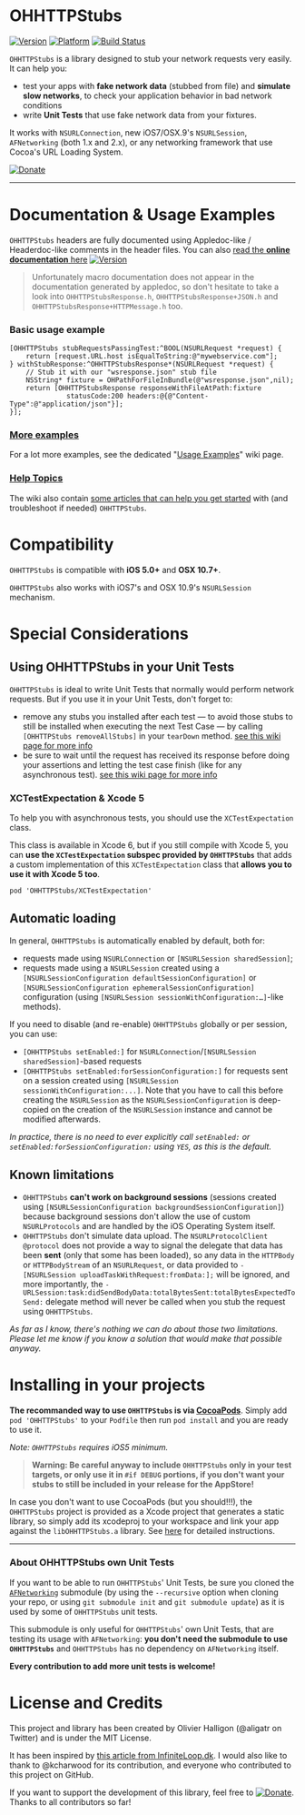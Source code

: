 OHHTTPStubs
===========

[![Version](http://cocoapod-badges.herokuapp.com/v/OHHTTPStubs/badge.png)](http://cocoadocs.org/docsets/OHHTTPStubs)
[![Platform](http://cocoapod-badges.herokuapp.com/p/OHHTTPStubs/badge.png)](http://cocoadocs.org/docsets/OHHTTPStubs)
[![Build Status](https://travis-ci.org/AliSoftware/OHHTTPStubs.png?branch=master)](https://travis-ci.org/AliSoftware/OHHTTPStubs)

`OHHTTPStubs` is a library designed to stub your network requests very easily. It can help you:

* test your apps with **fake network data** (stubbed from file) and **simulate slow networks**, to check your application behavior in bad network conditions
* write **Unit Tests** that use fake network data from your fixtures.

It works with `NSURLConnection`, new iOS7/OSX.9's `NSURLSession`, `AFNetworking` (both 1.x and 2.x), or any networking framework that use Cocoa's URL Loading System.

[![Donate](http://www.paypalobjects.com/en_US/i/btn/btn_donate_LG.gif)](https://www.paypal.com/cgi-bin/webscr?cmd=_s-xclick&hosted_button_id=TRTU3UEWEHV92 "Donate")

----

# Documentation & Usage Examples

`OHHTTPStubs` headers are fully documented using Appledoc-like / Headerdoc-like comments in the header files. You can also [read the **online documentation** here](http://cocoadocs.org/docsets/OHHTTPStubs)
[![Version](http://cocoapod-badges.herokuapp.com/v/OHHTTPStubs/badge.png)](http://cocoadocs.org/docsets/OHHTTPStubs)

> Unfortunately macro documentation does not appear in the documentation generated by appledoc, so don't hesitate to take a look into `OHHTTPStubsResponse.h`, `OHHTTPStubsResponse+JSON.h` and `OHHTTPStubsResponse+HTTPMessage.h` too.

### Basic usage example

    [OHHTTPStubs stubRequestsPassingTest:^BOOL(NSURLRequest *request) {
        return [request.URL.host isEqualToString:@"mywebservice.com"];
    } withStubResponse:^OHHTTPStubsResponse*(NSURLRequest *request) {
        // Stub it with our "wsresponse.json" stub file
        NSString* fixture = OHPathForFileInBundle(@"wsresponse.json",nil);
        return [OHHTTPStubsResponse responseWithFileAtPath:fixture
                  statusCode:200 headers:@{@"Content-Type":@"application/json"}];
    }];

### [More examples](https://github.com/AliSoftware/OHHTTPStubs/wiki/Usage-Examples)
    
For a lot more examples, see the dedicated "[Usage Examples](https://github.com/AliSoftware/OHHTTPStubs/wiki/Usage-Examples)" wiki page.

### [Help Topics](https://github.com/AliSoftware/OHHTTPStubs/wiki)

The wiki also contain [some articles that can help you get started](https://github.com/AliSoftware/OHHTTPStubs/wiki) with (and troubleshoot if needed) `OHHTTPStubs`.

# Compatibility

`OHHTTPStubs` is compatible with **iOS 5.0+** and **OSX 10.7+**.

`OHHTTPStubs` also works with iOS7's and OSX 10.9's `NSURLSession` mechanism.

# Special Considerations

## Using OHHTTPStubs in your Unit Tests

`OHHTTPStubs` is ideal to write Unit Tests that normally would perform network requests. But if you use it in your Unit Tests, don't forget to:

* remove any stubs you installed after each test — to avoid those stubs to still be installed when executing the next Test Case — by calling `[OHHTTPStubs removeAllStubs]` in your `tearDown` method. [see this wiki page for more info](https://github.com/AliSoftware/OHHTTPStubs/wiki/Remove-stubs-after-each-test)
* be sure to wait until the request has received its response before doing your assertions and letting the test case finish (like for any asynchronous test). [see this wiki page for more info](https://github.com/AliSoftware/OHHTTPStubs/wiki/OHHTTPStubs-and-asynchronous-tests)

### XCTestExpectation & Xcode 5

To help you with asynchronous tests, you should use the `XCTestExpectation` class.

This class is available in Xcode 6, but if you still compile with Xcode 5, you can **use the `XCTestExpectation` subspec provided by `OHHTTPStubs`** that adds a custom implementation of this `XCTestExpectation` class that **allows you to use it with Xcode 5 too**.

```
pod 'OHHTTPStubs/XCTestExpectation'
```

## Automatic loading

In general, `OHHTTPStubs` is automatically enabled by default, both for:

* requests made using `NSURLConnection` or `[NSURLSession sharedSession]`;
* requests made using a `NSURLSession` created using a `[NSURLSessionConfiguration defaultSessionConfiguration]` or `[NSURLSessionConfiguration ephemeralSessionConfiguration]` configuration (using `[NSURLSession sessionWithConfiguration:…]`-like methods).

If you need to disable (and re-enable) `OHHTTPStubs` globally or per session, you can use:

* `[OHHTTPStubs setEnabled:]` for `NSURLConnection`/`[NSURLSession sharedSession]`-based requests
* `[OHHTTPStubs setEnabled:forSessionConfiguration:]` for requests sent on a session created using `[NSURLSession sessionWithConfiguration:...]`. Note that you have to call this before creating the `NSURLSession` as the `NSURLSessionConfiguration` is deep-copied on the creation of the `NSURLSession` instance and cannot be modified afterwards.

_In practice, there is no need to ever explicitly call `setEnabled:` or `setEnabled:forSessionConfiguration:` using `YES`, as this is the default._

## Known limitations

* `OHHTTPStubs` **can't work on background sessions** (sessions created using `[NSURLSessionConfiguration backgroundSessionConfiguration]`) because background sessions don't allow the use of custom `NSURLProtocols` and are handled by the iOS Operating System itself.
* `OHHTTPStubs` don't simulate data upload. The `NSURLProtocolClient` `@protocol` does not provide a way to signal the delegate that data has been **sent** (only that some has been loaded), so any data in the `HTTPBody` or `HTTPBodyStream` of an `NSURLRequest`, or data provided to `-[NSURLSession uploadTaskWithRequest:fromData:];` will be ignored, and more importantly, the `-URLSession:task:didSendBodyData:totalBytesSent:totalBytesExpectedToSend:` delegate method will never be called when you stub the request using `OHHTTPStubs`.

_As far as I know, there's nothing we can do about those two limitations. Please let me know if you know a solution that would make that possible anyway._


# Installing in your projects

**The recommanded way to use `OHHTTPStubs` is via [CocoaPods](http://cocoapods.org/)**.
Simply add `pod 'OHHTTPStubs'` to your `Podfile` then run `pod install` and you are ready to use it.

_Note: `OHHTTPStubs` requires iOS5 minimum._

> **Warning: Be careful anyway to include `OHHTTPStubs` only in your test targets, or only use it in `#if DEBUG` portions, if you don't want your stubs to still be included in your release for the AppStore!**

In case you don't want to use CocoaPods (but you should!!!), the `OHHTTPStubs` project is provided as a Xcode project that generates a static library, so simply add its xcodeproj to your workspace and link your app against the `libOHHTTPStubs.a` library. See [here](https://github.com/AliSoftware/OHHTTPStubs/wiki/Detailed-Library-Integration-instructions) for detailed instructions.


---

### About OHHTTPStubs own Unit Tests

If you want to be able to run `OHHTTPStubs`' Unit Tests, be sure you cloned the [`AFNetworking`](https://github.com/AFNetworking/AFNetworking/) submodule (by using the `--recursive` option when cloning your repo, or using `git submodule init` and `git submodule update`) as it is used by some of `OHHTTPStubs` unit tests.

This submodule is only useful for `OHHTTPStubs`' own Unit Tests, that are testing its usage with `AFNetworking`: **you don't need the submodule to use `OHHTTPStubs`** and `OHHTTPStubs` has no dependency on `AFNetworking` itself.

**Every contribution to add more unit tests is welcome!**



# License and Credits

This project and library has been created by Olivier Halligon (@aligatr on Twitter) and is under the MIT License.

It has been inspired by [this article from InfiniteLoop.dk](http://www.infinite-loop.dk/blog/2011/09/using-nsurlprotocol-for-injecting-test-data/).
I would also like to thank to @kcharwood for its contribution, and everyone who contributed to this project on GitHub.

If you want to support the development of this library, feel free to [![Donate](http://www.paypalobjects.com/en_US/i/btn/btn_donate_LG.gif)](https://www.paypal.com/cgi-bin/webscr?cmd=_s-xclick&hosted_button_id=TRTU3UEWEHV92 "Donate"). Thanks to all contributors so far!
